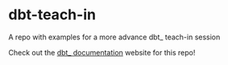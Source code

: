 # dbt-teach-in
A repo with examples for a more advance dbt_ teach-in session

Check out the [dbt_ documentation][1] website for this repo!


[1]:dbt_teach_in/docs/
